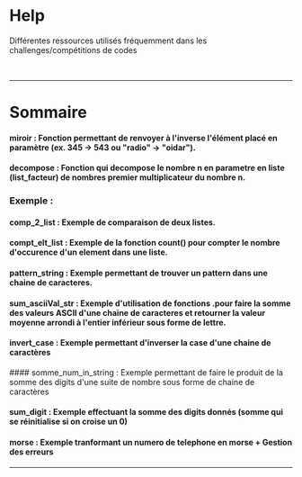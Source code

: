 # Help
Différentes ressources utilisés fréquemment dans les challenges/compétitions de codes

&nbsp;
***
# Sommaire
#### miroir         : Fonction permettant de renvoyer à l'inverse l'élément placé en paramètre (ex. 345 -> 543 ou "radio" -> "oidar").

#### decompose      : Fonction qui decompose le nombre n en parametre en liste (list_facteur) de nombres premier multiplicateur du nombre n.

### Exemple :
#### comp_2_list    : Exemple de comparaison de deux listes.
#### compt_elt_list : Exemple de la fonction count() pour compter le nombre d'occurence d'un element dans une liste.
#### pattern_string : Exemple permettant de trouver un pattern dans une chaine de caracteres.
#### sum_asciiVal_str : Exemple d'utilisation de fonctions .pour faire la somme des valeurs ASCII d'une chaine de caracteres et retourner la valeur moyenne arrondi à l'entier inférieur sous forme de lettre.
#### invert_case : Exemple permettant d'inverser la case d'une chaine de caractères
#### somme_num_in_string : Exemple permettant de faire le produit de la somme des digits d'une suite de nombre sous forme de chaine de caractères
#### sum_digit : Exemple effectuant la somme des digits donnés (somme qui se réinitialise si on croise un 0)
#### morse : Exemple tranformant un numero de telephone en morse + Gestion des erreurs
***